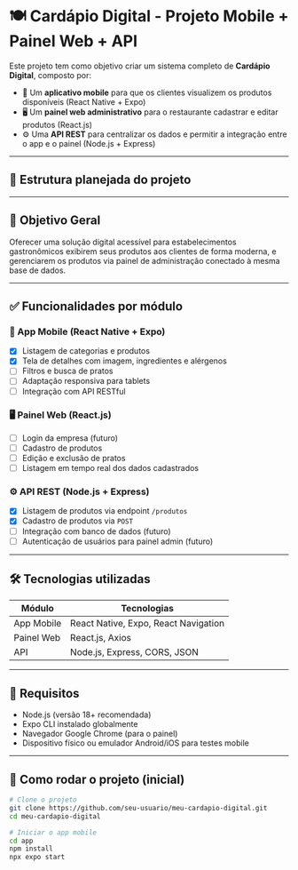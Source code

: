# 🍽️ Cardápio Digital - Projeto Mobile + Painel Web + API

Este projeto tem como objetivo criar um sistema completo de **Cardápio Digital**, composto por:

- 📱 Um **aplicativo mobile** para que os clientes visualizem os produtos disponíveis (React Native + Expo)
- 🖥️ Um **painel web administrativo** para o restaurante cadastrar e editar produtos (React.js)
- ⚙️ Uma **API REST** para centralizar os dados e permitir a integração entre o app e o painel (Node.js + Express)

---

## 📁 Estrutura planejada do projeto


---

## 🎯 Objetivo Geral

Oferecer uma solução digital acessível para estabelecimentos gastronômicos exibirem seus produtos aos clientes de forma moderna, e gerenciarem os produtos via painel de administração conectado à mesma base de dados.

---

## ✅ Funcionalidades por módulo

### 📱 App Mobile (React Native + Expo)

- [x] Listagem de categorias e produtos
- [x] Tela de detalhes com imagem, ingredientes e alérgenos
- [ ] Filtros e busca de pratos
- [ ] Adaptação responsiva para tablets
- [ ] Integração com API RESTful

### 🖥️ Painel Web (React.js)

- [ ] Login da empresa (futuro)
- [ ] Cadastro de produtos
- [ ] Edição e exclusão de pratos
- [ ] Listagem em tempo real dos dados cadastrados

### ⚙️ API REST (Node.js + Express)

- [x] Listagem de produtos via endpoint `/produtos`
- [x] Cadastro de produtos via `POST`
- [ ] Integração com banco de dados (futuro)
- [ ] Autenticação de usuários para painel admin (futuro)

---

## 🛠 Tecnologias utilizadas

| Módulo        | Tecnologias                         |
|---------------|--------------------------------------|
| App Mobile    | React Native, Expo, React Navigation |
| Painel Web    | React.js, Axios                     |
| API           | Node.js, Express, CORS, JSON        |

---

## 📌 Requisitos

- Node.js (versão 18+ recomendada)
- Expo CLI instalado globalmente
- Navegador Google Chrome (para o painel)
- Dispositivo físico ou emulador Android/iOS para testes mobile

---

## 🚀 Como rodar o projeto (inicial)

```bash
# Clone o projeto
git clone https://github.com/seu-usuario/meu-cardapio-digital.git
cd meu-cardapio-digital

# Iniciar o app mobile
cd app
npm install
npx expo start

